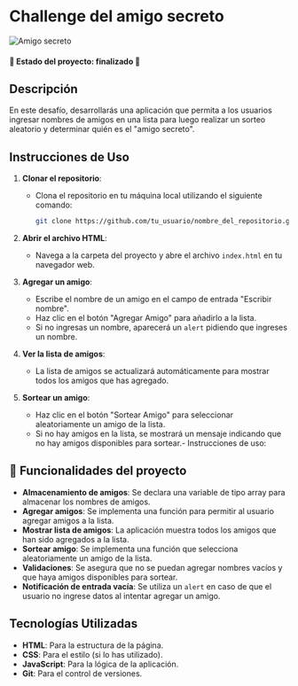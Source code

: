 # Challenge del amigo secreto

![Amigo secreto](https://github.com/Andy-MS/challenge-amigo-secreto/blob/main/challenge-amigo-secreto/assets/amigo-secreto.png?raw=true)

#### :checkered_flag: Estado del proyecto: finalizado :checkered_flag:

## Descripción

En este desafío, desarrollarás una aplicación que permita a los usuarios ingresar nombres de amigos en una lista para luego realizar un sorteo aleatorio y determinar quién es el "amigo secreto".

## Instrucciones de Uso

1. **Clonar el repositorio**:
   - Clona el repositorio en tu máquina local utilizando el siguiente comando:
     ```bash
     git clone https://github.com/tu_usuario/nombre_del_repositorio.git
     ```

2. **Abrir el archivo HTML**:
   - Navega a la carpeta del proyecto y abre el archivo `index.html` en tu navegador web.

3. **Agregar un amigo**:
   - Escribe el nombre de un amigo en el campo de entrada "Escribir nombre".
   - Haz clic en el botón "Agregar Amigo" para añadirlo a la lista.
   - Si no ingresas un nombre, aparecerá un `alert` pidiendo que ingreses un nombre.

4. **Ver la lista de amigos**:
   - La lista de amigos se actualizará automáticamente para mostrar todos los amigos que has agregado.

5. **Sortear un amigo**:
   - Haz clic en el botón "Sortear Amigo" para seleccionar aleatoriamente un amigo de la lista.
   - Si no hay amigos en la lista, se mostrará un mensaje indicando que no hay amigos disponibles para sortear.- Instrucciones de uso: 

## :open_file_folder: Funcionalidades del proyecto

- **Almacenamiento de amigos**: Se declara una variable de tipo array para almacenar los nombres de amigos.
- **Agregar amigos**: Se implementa una función para permitir al usuario agregar amigos a la lista.
- **Mostrar lista de amigos**: La aplicación muestra todos los amigos que han sido agregados a la lista.
- **Sortear amigo**: Se implementa una función que selecciona aleatoriamente un amigo de la lista.
- **Validaciones**: Se asegura que no se puedan agregar nombres vacíos y que haya amigos disponibles para sortear.
- **Notificación de entrada vacía**: Se utiliza un `alert` en caso de que el usuario no ingrese datos al intentar agregar un amigo.

## Tecnologías Utilizadas

- **HTML**: Para la estructura de la página.
- **CSS**: Para el estilo (si lo has utilizado).
- **JavaScript**: Para la lógica de la aplicación.
- **Git**: Para el control de versiones.



